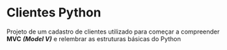 # Clientes Python
 Projeto de um cadastro de clientes utilizado para começar a compreender **MVC** ***(Model V)*** e relembrar as estruturas básicas do Python
